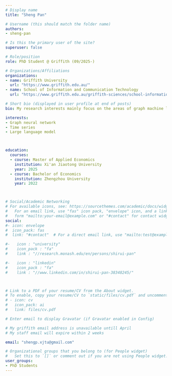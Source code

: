 ```yaml
---
# Display name
title: "Sheng Pan"

# Username (this should match the folder name)
authors:
- sheng-pan

# Is this the primary user of the site?
superuser: false

# Role/position
role: PhD Student @ Griffith (09/2025-)

# Organizations/Affiliations
organizations:
- name: Griffith University
  url: "https://www.griffith.edu.au/"
- name: School of Information and Communication Technology
  url: "https://www.griffith.edu.au/griffith-sciences/school-information-communication-technology"

# Short bio (displayed in user profile at end of posts)
bio: My research interests mainly focus on the areas of graph machine learning and time series analysis.

interests:
- Graph neural network
- Time series
- Large language model



education:
  courses:
  - course: Master of Applied Economics
    institution: Xi'an Jiaotong University
    year: 2025
  - course: Bachelor of Economics
    institution: Zhengzhou University
    year: 2022



# Social/Academic Networking
# For available icons, see: https://sourcethemes.com/academic/docs/widgets/#icons
#   For an email link, use "fas" icon pack, "envelope" icon, and a link in the
#   form "mailto:your-email@example.com" or "#contact" for contact widget.
social:
#- icon: envelope
#  icon_pack: fas
#  link: "#contact"  # For a direct email link, use "mailto:test@example.org".

#-   icon : "university"
#    icon_pack : "fa"
#    link : "//research.monash.edu/en/persons/shirui-pan"

#-   icon : "linkedin"
#    icon_pack : "fa"
#    link : "//www.linkedin.com/in/shirui-pan-38348245/"



# Link to a PDF of your resume/CV from the About widget.
# To enable, copy your resume/CV to `static/files/cv.pdf` and uncomment the lines below.  
# - icon: cv
#   icon_pack: ai
#   link: files/cv.pdf

# Enter email to display Gravatar (if Gravatar enabled in Config)

# My griffith email address is unavailable untill April
# My staff email will expire within 2 weeks

email: "shengp.xjtu@gmail.com"

# Organizational groups that you belong to (for People widget)
#   Set this to `[]` or comment out if you are not using People widget.  
user_groups:
- PhD Students
---
```

